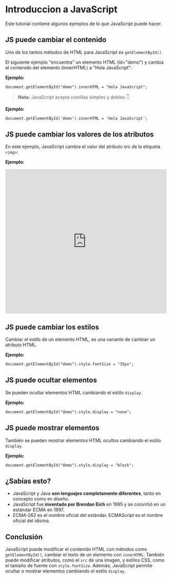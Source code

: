 # Introduccion a JavaScript

Este tutorial contiene algunos ejemplos de lo que JavaScript puede hacer.

## JS puede cambiar el contenido

Uno de los tantos métodos de HTML para JavaScript es `getElementById()`.

El siguiente ejemplo "encuentra" un elemento HTML (id="demo") y cambia el contenido del elemento (innerHTML) a "Hola JavaScript":

**Ejemplo:**

```html
document.getElementById("demo").innerHTML = "Hola JavaScript";
```

> **Nota:** JavaScript acepta comillas simples y dobles.👇

**Ejemplo:**

```html
document.getElementById('demo').innerHTML = 'Hola JavaScript';
```

## JS puede cambiar los valores de los atributos

En este ejemplo, JavaScript cambia el valor del atributo src de la etiqueta `<img>`:

**Ejemplo:**

<iframe height="450" style="width: 100%;" scrolling="no" title="JavaScript puede cambiar el valor del atributo HTML" src="https://codepen.io/xantosromero/embed/yLxdGOW?default-tab=result&editable=true&theme-id=dark" frameborder="no" loading="lazy" allowtransparency="true" allowfullscreen="true">
  See the Pen <a href="https://codepen.io/xantosromero/pen/yLxdGOW">
  JavaScript puede cambiar el valor del atributo HTML</a> por Santos Romero (<a href="https://codepen.io/xantosromero">@xantosromero</a>)
  on <a href="https://codepen.io">CodePen</a>.
</iframe>

## JS puede cambiar los estilos

Cambiar el estilo de un elemento HTML, es una variante de cambiar un atributo HTML.

**Ejemplo:**
```html
document.getElementById("demo").style.fontSize = "35px";
```

## JS puede ocultar elementos

Se pueden ocultar elementos HTML cambiando el estilo `display`.

**Ejemplo:**
```html
document.getElementById("demo").style.display = "none";
```
## JS puede mostrar elementos

También se pueden mostrar elementos HTML ocultos cambiando el estilo `display`.

**Ejemplo:**

```html
document.getElementById("demo").style.display = "block";
```

## ¿Sabías esto?

- JavaScript y Java **son lenguajes completamente diferentes**, tanto en concepto como en diseño.
- JavaScript fue **inventado por Brendan Eich** en 1995 y se convirtió en un estándar ECMA en 1997.
- ECMA-262 es el nombre oficial del estándar. ECMAScript es el nombre oficial del idioma.

## Conclusión

JavaScript puede modificar el contenido HTML con métodos como `getElementById()`, cambiar el texto de un elemento con `innerHTML`. También puede modificar atributos, como el `src` de una imagen, y estilos CSS, como el tamaño de fuente con `style.fontSize`. Además, JavaScript permite ocultar o mostrar elementos cambiando el estilo `display`.
